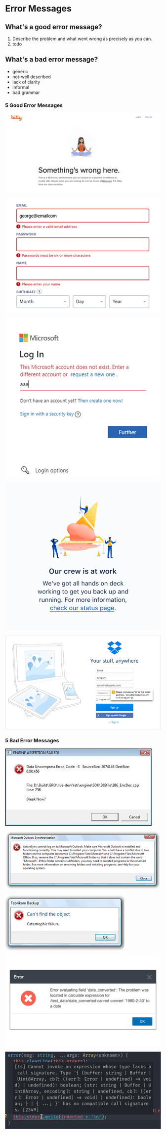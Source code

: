 # Error Messages

## What's a good error message?

1. Describe the problem and what went wrong as precisely as you can.
2. todo

## What's a bad error message?

- generic
- not-well described
- lack of clarity
- informal
- bad grammar

### 5 Good Error Messages

![alt text](./images/gooderror1.png)

![alt text](./images/gooderror2.png)

![alt text](./images/gooderror3.png)

![alt text](./images/gooderror4.png)

![alt text](./images/gooderror5.png)

### 5 Bad Error Messages

![alt text](./images/baderror4.png)

![alt text](./images/baderror1.png)

![alt text](./images/baderror2.png)

![alt text](./images/baderror3.png)

![alt text](./images/baderror5.png)
